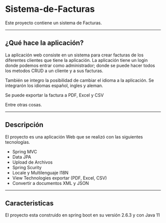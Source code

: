 # Sistema-de-Facturas
Este proyecto contiene un sistema de Facturas. 

--- 
## ¿Qué hace la aplicación? 

La aplicación web consiste en un sistema para crear facturas de los diferentes clientes que tiene la aplicación. 
La aplicación tiene un login donde podemos entrar como administrador; donde se puede hacer todos los metodos CRUD a un cliente y a sus 
facturas. 

También se integro la posibilidad de cambiar el idioma a la aplicación. 
Se integrarón los idiomas español, ingles y aleman.
 
Se puede exportar la factura a PDF, Excel y CSV

Entre otras cosas. 

---

## Descripción 

El proyecto es una aplicación Web que se realizó con las siguientes tecnologías.

+ Spring MVC
+ Data JPA
+ Upload de Archivos 
+ Spring Scurity
+ Locale y Multilenguaje I18N
+ View Technologies exportar (PDF, Excel, CSV)
+ Convertir a documentos XML y JSON

---

## Caracteristicas 

El proyecto esta construido en spring boot en su versión 2.6.3 y con Java 11
